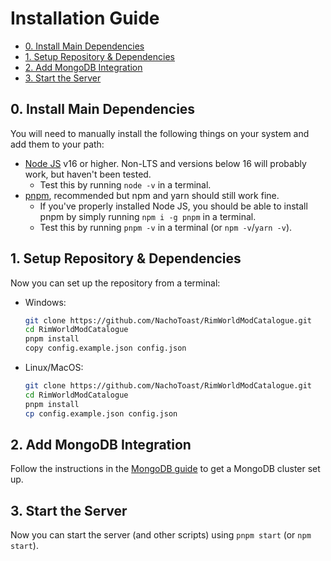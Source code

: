 # Installation Guide <!-- omit in toc -->

- [0. Install Main Dependencies](#0-install-main-dependencies)
- [1. Setup Repository \& Dependencies](#1-setup-repository--dependencies)
- [2. Add MongoDB Integration](#2-add-mongodb-integration)
- [3. Start the Server](#3-start-the-server)

## 0. Install Main Dependencies

You will need to manually install the following things on your system and add them to your path:

-   [Node JS](https://nodejs.org/) v16 or higher. Non-LTS and versions below 16 will probably work, but haven't been tested.
    - Test this by running `node -v` in a terminal.
-   [pnpm](https://pnpm.io/), recommended but npm and yarn should still work fine.
    -   If you've properly installed Node JS, you should be able to install pnpm by simply running `npm i -g pnpm` in a terminal.
    -   Test this by running `pnpm -v` in a terminal (or `npm -v`/`yarn -v`).

## 1. Setup Repository & Dependencies

Now you can set up the repository from a terminal:

- Windows:
    ```sh
    git clone https://github.com/NachoToast/RimWorldModCatalogue.git
    cd RimWorldModCatalogue
    pnpm install
    copy config.example.json config.json
    ```
- Linux/MacOS:
    ```sh
    git clone https://github.com/NachoToast/RimWorldModCatalogue.git
    cd RimWorldModCatalogue
    pnpm install
    cp config.example.json config.json
    ```

## 2. Add MongoDB Integration

Follow the instructions in the [MongoDB guide](./MongoDBGuide.md) to get a MongoDB cluster set up.

## 3. Start the Server

Now you can start the server (and other scripts) using `pnpm start` (or `npm start`).